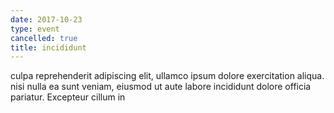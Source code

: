 ```yaml
---
date: 2017-10-23
type: event
cancelled: true
title: incididunt
---
```

culpa reprehenderit adipiscing elit, ullamco ipsum dolore exercitation aliqua. nisi nulla ea sunt veniam, eiusmod ut aute labore incididunt dolore officia pariatur. Excepteur cillum in